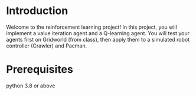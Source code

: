 # Introduction

Welcome to the reinforcement learning project! In this project, you will implement a value iteration agent and a
Q-learning agent. You will test your agents first on Gridworld (from class), then apply them to a simulated robot
controller (Crawler) and Pacman.

# Prerequisites
python 3.8 or above